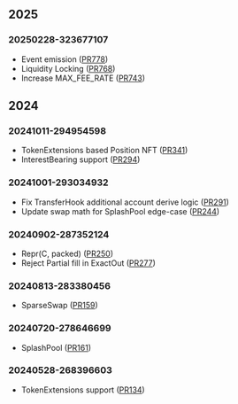 ## 2025
### 20250228-323677107
- Event emission ([PR778](https://github.com/orca-so/whirlpools/pull/778))
- Liquidity Locking ([PR768](https://github.com/orca-so/whirlpools/pull/768))
- Increase MAX_FEE_RATE ([PR743](https://github.com/orca-so/whirlpools/pull/743))

## 2024
### 20241011-294954598
- TokenExtensions based Position NFT ([PR341](https://github.com/orca-so/whirlpools/pull/341))
- InterestBearing support ([PR294](https://github.com/orca-so/whirlpools/pull/294))

### 20241001-293034932
- Fix TransferHook additional account derive logic ([PR291](https://github.com/orca-so/whirlpools/pull/291))
- Update swap math for SplashPool edge-case ([PR244](https://github.com/orca-so/whirlpools/pull/244))

### 20240902-287352124
- Repr(C, packed) ([PR250](https://github.com/orca-so/whirlpools/pull/250))
- Reject Partial fill in ExactOut ([PR277](https://github.com/orca-so/whirlpools/pull/277))

### 20240813-283380456
- SparseSwap ([PR159](https://github.com/orca-so/whirlpools/pull/159))

### 20240720-278646699
- SplashPool ([PR161](https://github.com/orca-so/whirlpools/pull/161))

### 20240528-268396603
- TokenExtensions support ([PR134](https://github.com/orca-so/whirlpools/pull/134))

